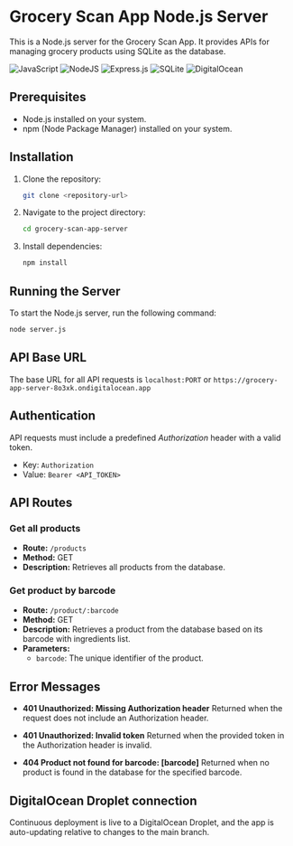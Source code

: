 # Grocery Scan App Node.js Server

This is a Node.js server for the Grocery Scan App. It provides APIs for managing grocery products using SQLite as the database.

![JavaScript](https://img.shields.io/badge/javascript-%23323330.svg?style=for-the-badge&logo=javascript&logoColor=%23F7DF1E) ![NodeJS](https://img.shields.io/badge/node.js-6DA55F?style=for-the-badge&logo=node.js&logoColor=white) ![Express.js](https://img.shields.io/badge/express.js-%23404d59.svg?style=for-the-badge&logo=express&logoColor=%2361DAFB) ![SQLite](https://img.shields.io/badge/sqlite-%2307405e.svg?style=for-the-badge&logo=sqlite&logoColor=white) ![DigitalOcean](https://img.shields.io/badge/DigitalOcean-%230167ff.svg?style=for-the-badge&logo=digitalOcean&logoColor=white)

## Prerequisites

- Node.js installed on your system.
- npm (Node Package Manager) installed on your system.

## Installation

1. Clone the repository:

    ```bash
    git clone <repository-url>
    ```

2. Navigate to the project directory:

    ```bash
    cd grocery-scan-app-server
    ```

3. Install dependencies:

    ```bash
    npm install
    ```
    
## Running the Server

To start the Node.js server, run the following command:

```bash
node server.js
 ```

## API Base URL

The base URL for all API requests is `localhost:PORT` or `https://grocery-app-server-8o3xk.ondigitalocean.app`

## Authentication

API requests must include a predefined _Authorization_ header with a valid token.

- Key: `Authorization`
- Value: `Bearer <API_TOKEN>`

## API Routes

### Get all products

- **Route:** `/products`
- **Method:** GET
- **Description:** Retrieves all products from the database.

### Get product by barcode

- **Route:** `/product/:barcode`
- **Method:** GET
- **Description:** Retrieves a product from the database based on its barcode with ingredients list.
- **Parameters:**
  - `barcode`: The unique identifier of the product.
 

## Error Messages

- **401 Unauthorized: Missing Authorization header**
  Returned when the request does not include an Authorization header.

- **401 Unauthorized: Invalid token**
  Returned when the provided token in the Authorization header is invalid.

- **404 Product not found for barcode: [barcode]**
  Returned when no product is found in the database for the specified barcode.


## DigitalOcean Droplet connection

Continuous deployment is live to a DigitalOcean Droplet, and the app is auto-updating relative to changes to the main branch.
